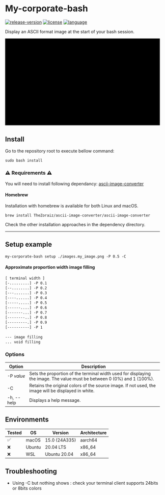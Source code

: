 # My-corporate-bash

[![release-version](https://img.shields.io/badge/Version-1.0.0-blue)]()
[![license](https://img.shields.io/badge/License-Apache%202.0-blue.svg)](https://github.com/MaloLM/my-corporate-bash/blob/main/LICENSE)
[![language](https://img.shields.io/badge/Language-shell-blue)](https://en.wikipedia.org/wiki/Scripting_language)

Display an ASCII format image at the start of your bash session.

<demo>

![software demonstration: an opened terminal is used to setup a company logo, then show the result, the user validates the result whoch is now configure at the start of any bash session.](./assets/demo.gif)

## Install

Go to the repository root to execute bellow command:

```shell
sudo bash install
```

### ⚠️ Requirements ⚠️

You will need to install following dependancy: [ascii-image-converter](https://github.com/TheZoraiz/ascii-image-converter)

#### Homebrew

Installation with homebrew is available for both Linux and macOS.

```
brew install TheZoraiz/ascii-image-converter/ascii-image-converter
```

Check the other installation approaches in the dependency directory.

<hr>

## Setup example

```shell
my-corporate-bash setup ./images.my_image.png -P 0.5 -C
```

#### Approximate proportion width image filling

```
[ terminal width ]
[-.........] -P 0.1
[--........] -P 0.2
[---.......] -P 0.3
[----......] -P 0.4
[-----.....] -P 0.5
[------....] -P 0.6
[-------...] -P 0.7
[--------..] -P 0.8
[---------.] -P 0.9
[----------] -P 1

--- image filling
... void filling
```

### Options

| Option     | Description                                                                                                             |
| ---------- | ----------------------------------------------------------------------------------------------------------------------- |
| -P _value_ | Sets the proportion of the terminal width used for displaying the image. The value must be between 0 (0%) and 1 (100%). |
| -C         | Retains the original colors of the source image. If not used, the image will be displayed in white.                     |
| -h, --help | Displays a help message.                                                                                                |

## Environments

| Tested | OS     | Version       | Architecture |
| ------ | ------ | ------------- | ------------ |
| ✅     | macOS  | 15.0 (24A335) | aarch64      |
| ❌     | Ubuntu | 20.04 LTS     | x86_64       |
| ❌     | WSL    | Ubuntu 20.04  | x86_64       |

## Troubleshooting

- Using -C but nothing shows : check your terminal client supports 24bits or 8bits colors
